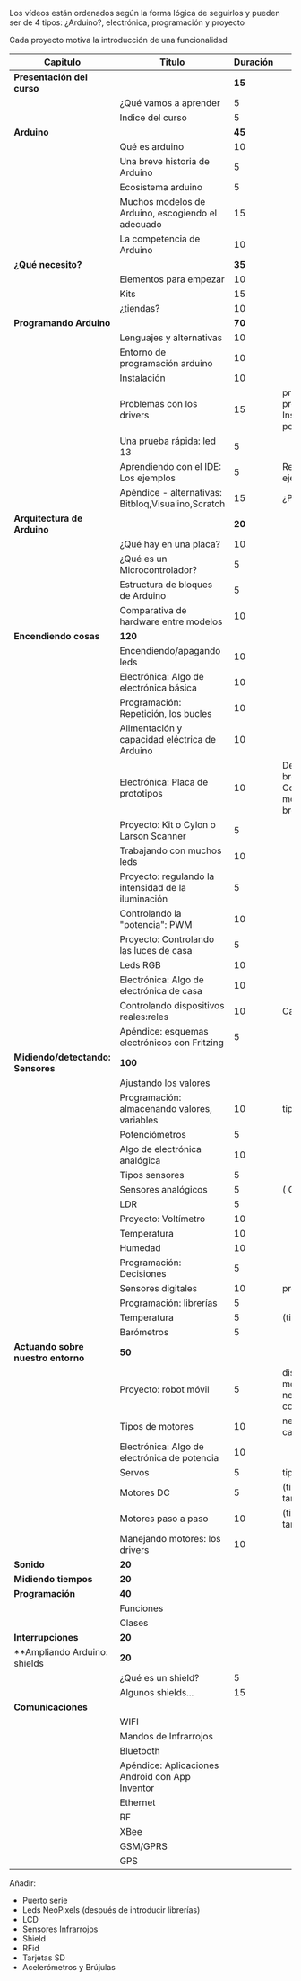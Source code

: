 
Los vídeos están ordenados según la forma lógica de seguirlos y pueden ser de 4 tipos: ¿Arduino?, electrónica, programación y proyecto

Cada proyecto motiva la introducción de una funcionalidad

|Capitulo|Titulo|Duración|Descripción
|---|---|---|---
|**Presentación del curso**||**15**|
||¿Qué vamos a aprender|5
||Indice del curso|5
|**Arduino**||**45**||
||Qué es arduino|10||
||Una breve historia de Arduino| 5
||Ecosistema arduino|5||
||Muchos modelos de Arduino, escogiendo el adecuado|15||
||La competencia de Arduino|10||Raspberry, ESP, etc.
|**¿Qué necesito?**||**35**|||Componentes y herramientas básicos
||Elementos para empezar|10||
||Kits|15||
||¿tiendas?|10||
|**Programando Arduino**||**70**|||
||Lenguajes y alternativas|10||
||Entorno de programación arduino| 10||
||Instalación | 10||
||Problemas con los drivers|15|principales problemas de Instalación y permisos
||Una prueba rápida: led 13| 5||
||Aprendiendo con el IDE: Los ejemplos| 5| Repaso de los ejemplos
||Apéndice - alternativas: Bitbloq,Visualino,Scratch| 15 |¿Puede distraer?
|**Arquitectura de Arduino**||**20**|||
||¿Qué hay en una placa?|10|||
||¿Qué es un Microcontrolador?| 5|||
||Estructura de bloques de Arduino|5||
||Comparativa de hardware entre modelos|10||
|**Encendiendo cosas**|**120**|||
||Encendiendo/apagando leds| 10||
||Electrónica: Algo de electrónica básica | 10||
||Programación: Repetición, los bucles | 10||
||Alimentación y capacidad eléctrica de Arduino| 10|
||Electrónica: Placa de prototipos|10|Descripción de la breadboard, Convertimos el montaje anterior a breadboard
||Proyecto: Kit o Cylon o Larson Scanner|5
||Trabajando con muchos leds| 10||
||Proyecto: regulando la intensidad de la iluminación|5
||Controlando la "potencia": PWM | 10||
||Proyecto: Controlando las luces de casa|5
||Leds RGB|10
||Electrónica: Algo de electrónica de casa| 10
||Controlando dispositivos reales:reles | 10 | Calidad, cuidado|
||Apéndice: esquemas electrónicos con Fritzing| 5
|**Midiendo/detectando: Sensores**|**100**|||
||Ajustando los valores
||Programación: almacenando valores, variables|10| tipos y ámbitos
||Potenciómetros | 5|||
||Algo de electrónica analógica | 10
||Tipos sensores | 5
||Sensores analógicos | 5 | ( Calibrado )
||LDR|5||
||Proyecto: Voltímetro|10|
||Temperatura| 10||
||Humedad | 10||
||Programación: Decisiones|5|
||Sensores digitales| 10| protocolos
||Programación: librerías|5
||Temperatura | 5| (tipo, precisión)
||Barómetros| 5
|**Actuando sobre nuestro entorno**|**50**|||
||Proyecto: robot móvil| 5| distintos tipos de movimiento y necesidades de control
||Tipos de motores| 10 | necesidades y características
||Electrónica: Algo de electrónica de potencia | 10
||Servos| 5| tipos
||Motores DC | 5| (tipos, potencia, tamaño,reducciones)
||Motores paso a paso | 10 |(tipos, potencia, tamaño|
||Manejando motores: los drivers| 10||
|**Sonido**|**20**|||
|**Midiendo tiempos**|**20**|||
|**Programación**|**40**|||
|| Funciones|||
|| Clases|||
|**Interrupciones**|**20**||||
|**Ampliando Arduino: shields|**20**||
||¿Qué es un shield?|5|||
||Algunos shields...|15|||
|**Comunicaciones**|
||WIFI
||Mandos de Infrarrojos
||Bluetooth
||Apéndice: Aplicaciones Android con App Inventor
||Ethernet
||RF
||XBee
||GSM/GPRS
||GPS

Añadir:
* Puerto serie
* Leds NeoPixels (después de introducir librerías)
* LCD
* Sensores Infrarrojos
* Shield
* RFid
* Tarjetas SD
* Acelerómetros y Brújulas

